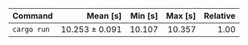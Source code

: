| Command | Mean [s] | Min [s] | Max [s] | Relative |
|:---|---:|---:|---:|---:|
| `cargo run` | 10.253 ± 0.091 | 10.107 | 10.357 | 1.00 |

